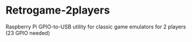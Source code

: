 Retrogame-2players
==================

Raspberry Pi GPIO-to-USB utility for classic game emulators for 2 players (23 GPIO needed)
